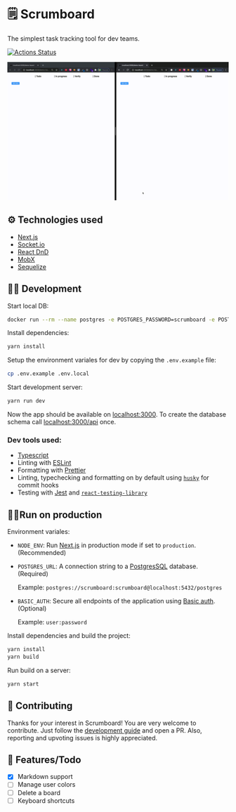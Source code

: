 # 🗒️ Scrumboard

The simplest task tracking tool for dev teams.

[![Actions Status](https://github.com/lukasbals/scrumboard/workflows/Tests/badge.svg?branch=main)](https://github.com/lukasbals/scrumboard/actions)

![Scrumboard](scrumboard.gif)

## ⚙️ Technologies used

- [Next.js](https://nextjs.org)
- [Socket.io](https://socket.io)
- [React DnD](https://react-dnd.github.io/react-dnd/about)
- [MobX](https://mobx.js.org/README.html)
- [Sequelize](https://sequelize.org)

## 👩‍💻 Development

Start local DB:

```bash
docker run --rm --name postgres -e POSTGRES_PASSWORD=scrumboard -e POSTGRES_USER=scrumboard -p 5432:5432 -d postgres
```

Install dependencies:

```bash
yarn install
```

Setup the environment variales for dev by copying the `.env.example` file:

```bash
cp .env.example .env.local
```

Start development server:

```bash
yarn run dev
```

Now the app should be available on [localhost:3000](http://localhost:3000). To create
the database schema call [localhost:3000/api](http://localhost:3000/api) once.

### Dev tools used:

- [Typescript](https://www.typescriptlang.org/)
- Linting with [ESLint](https://eslint.org/)
- Formatting with [Prettier](https://prettier.io/)
- Linting, typechecking and formatting on by default using [`husky`](https://github.com/typicode/husky) for commit hooks
- Testing with [Jest](https://jestjs.io/) and [`react-testing-library`](https://testing-library.com/docs/react-testing-library/intro)

## 🏃‍♀️Run on production

Environment variales:

- `NODE_ENV`: Run [Next.js](https://nextjs.org) in production mode if set to
  `production`. (Recommended)

- `POSTGRES_URL`: A connection string to a [PostgresSQL](https://www.postgresql.org)
  database. (Required)

  Example: `postgres://scrumboard:scrumboard@localhost:5432/postgres`

- `BASIC_AUTH`: Secure all endpoints of the application using
  [Basic auth](https://tools.ietf.org/html/rfc7617). (Optional)

  Example: `user:password`

Install dependencies and build the project:

```bash
yarn install
yarn build
```

Run build on a server:

```bash
yarn start
```

## 🧩 Contributing

Thanks for your interest in Scrumboard! You are very welcome to contribute. Just follow
the [development guide](#development) and open a PR. Also, reporting and upvoting issues
is highly appreciated.

## 🎉 Features/Todo

- [x] Markdown support
- [ ] Manage user colors
- [ ] Delete a board
- [ ] Keyboard shortcuts

